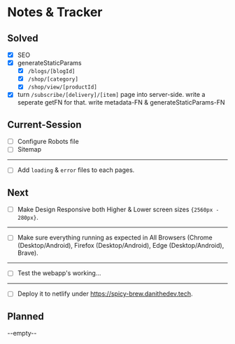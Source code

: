 # Notes & Tracker

## Solved
- [x] SEO
- [x] generateStaticParams
    - [x] `/blogs/[blogId]`
    - [x] `/shop/[category]`
    - [x] `/shop/view/[productId]`
- [x] turn `/subscribe/[delivery]/[item]` page into server-side. write a seperate getFN for that. write metadata-FN & generateStaticParams-FN 

## Current-Session
- [ ] Configure Robots file
- [ ] Sitemap
----
- [ ] Add `loading` & `error` files to each pages.

## Next
- [ ] Make Design Responsive both Higher & Lower screen sizes `{2560px - 280px}`.
----
- [ ] Make sure everything running as expected in All Browsers (Chrome (Desktop/Android), Firefox (Desktop/Android), Edge (Desktop/Android), Brave).
----
- [ ] Test the webapp's working...
----
- [ ] Deploy it to netlify under https://spicy-brew.danithedev.tech.

## Planned
--empty--